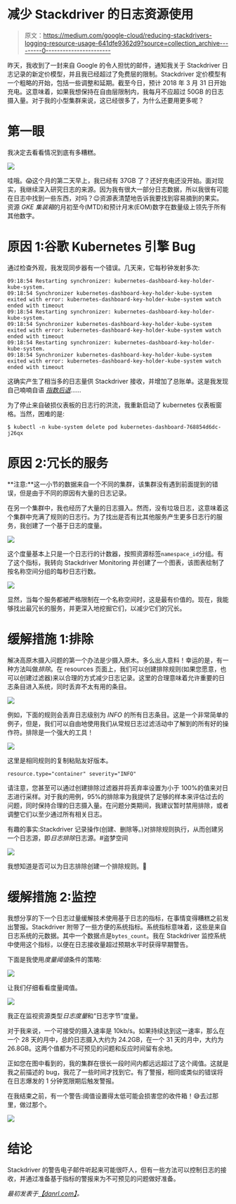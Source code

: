 # 减少 Stackdriver 的日志资源使用

> 原文：<https://medium.com/google-cloud/reducing-stackdrivers-logging-resource-usage-641dfe9362d9?source=collection_archive---------0----------------------->

昨天，我收到了一封来自 Google 的令人担忧的邮件，通知我关于 Stackdriver 日志记录的新定价模型，并且我已经超过了免费层的限制。Stackdriver 定价模型有一个粗略的开始，包括一些调整和延期。截至今日，预计 2018 年 3 月 31 日开始充电。这意味着，如果我想保持在自由层限制内，我每月不应超过 50GB 的日志摄入量。对于我的小型集群来说，这已经很多了，为什么还要用更多呢？

# 第一眼

我决定去看看情况到底有多糟糕。

![](img/c15ecea5f68b198b1425eb917323f693.png)

哇哦。😱这个月的第二天早上，我已经有 37GB 了？还好充电还没开始。面对现实，我继续深入研究日志的来源。因为我有很大一部分日志数据，所以我很有可能在日志中找到一些东西，对吗？😉资源表清楚地告诉我要找到容易摘到的果实。资源 *GKE 集装箱*的月初至今(MTD)和预计月末(EOM)数字在数量级上领先于所有其他数字。

# 原因 1:谷歌 Kubernetes 引擎 Bug

通过检查外观，我发现同步器有一个错误。几天来，它每秒钟发射多次:

```
09:18:54 Restarting synchronizer: kubernetes-dashboard-key-holder-kube-system.
09:18:54 Synchronizer kubernetes-dashboard-key-holder-kube-system exited with error: kubernetes-dashboard-key-holder-kube-system watch ended with timeout 
09:18:54 Restarting synchronizer: kubernetes-dashboard-key-holder-kube-system. 
09:18:54 Synchronizer kubernetes-dashboard-key-holder-kube-system exited with error: kubernetes-dashboard-key-holder-kube-system watch ended with timeout 
09:18:54 Restarting synchronizer: kubernetes-dashboard-key-holder-kube-system. 
09:18:54 Synchronizer kubernetes-dashboard-key-holder-kube-system exited with error: kubernetes-dashboard-key-holder-kube-system watch ended with timeout
```

这确实产生了相当多的日志量供 Stackdriver 接收，并增加了总账单。这是我发现自己喃喃自语 [*指数后退*](https://en.wikipedia.org/wiki/Exponential_backoff)……

为了停止来自破损仪表板的日志行的洪流，我重新启动了 kubernetes 仪表板窗格。当然，困难的是:

```
$ kubectl -n kube-system delete pod kubernetes-dashboard-768854d6dc-j26qx
```

# 原因 2:冗长的服务

**注意:**这一小节的数据来自一个不同的集群，该集群没有遇到前面提到的错误，但是由于不同的原因有大量的日志记录。

在另一个集群中，我也经历了大量的日志摄入。然而，没有垃圾日志，这意味着这个集群中充满了规则的日志行。为了找出是否有比其他服务产生更多日志行的服务，我创建了一个基于日志的度量。

![](img/1113a4fbbaf6ceaec2c73ba9ac67e1ac.png)

这个度量基本上只是一个日志行的计数器，按照资源标签`namespace_id`分组。有了这个指标，我转向 Stackdriver Monitoring 并创建了一个图表，该图表绘制了按名称空间分组的每秒日志行数。

![](img/2f64a7d29c6c5e13dc35fbfee9dcf606.png)

显然，当每个服务都被严格限制在一个名称空间时，这是最有价值的。现在，我能够找出最冗长的服务，并更深入地挖掘它们，以减少它们的冗长。

# 缓解措施 1:排除

解决高原木摄入问题的第一个办法是少摄入原木。多么出人意料！幸运的是，有一种方法叫做*排除*。在 resources 页面上，我们可以创建排除规则(如果您愿意，也可以创建过滤器)来以合理的方式减少日志记录。这里的合理意味着允许重要的日志条目进入系统，同时丢弃不太有用的条目。

![](img/89d316e90666ca0c6d2de797f728d060.png)

例如，下面的规则会丢弃日志级别为 *INFO* 的所有日志条目。这是一个非常简单的例子，但是，我们可以自由地使用我们从常规日志过滤活动中了解到的所有好的操作符。排除是一个强大的工具！

![](img/7e9617a011d532e8eda047e02d8912e6.png)

这里是相同规则的复制粘贴友好版本。

```
resource.type="container" severity="INFO"
```

请注意，您甚至可以通过创建排除过滤器并将丢弃率设置为小于 100%的值来对日志进行采样。对于我的用例，95%的排除率为我提供了足够的样本来评估过去的问题，同时保持合理的日志摄入量。在问题分类期间，我建议暂时禁用排除，或者调整它们以至少通过所有相关日志。

有趣的事实:Stackdriver 记录操作(创建、删除等。)对排除规则执行，从而创建另一个日志源，即*日志排除*日志源。#盗梦空间

![](img/c4d19b8f91cba683593deb48bcd52238.png)

我想知道是否可以为日志排除创建一个排除规则。🤔

# 缓解措施 2:监控

我想分享的下一个日志过量缓解技术使用基于日志的指标，在事情变得糟糕之前发出警报。Stackdriver 附带了一些方便的系统指标。系统指标意味着，这些是来自日志系统的元数据。其中一个数据点是`bytes_count`。我在 Stackdriver 监控系统中使用这个指标，以便在日志接收量超过预期水平时获得早期警告。

下面是我使用*度量阈值*条件的策略:

![](img/5c71604894670110888d78a2888dc8a1.png)

让我们仔细看看度量阈值。

![](img/c1dfe67a48e54e96c2d2878f1bcb64eb.png)

我正在监视资源类型*日志度量*和“日志字节”度量。

对于我来说，一个可接受的摄入速率是 10kb/s。如果持续达到这一速率，那么在一个 28 天的月中，总的日志摄入大约为 24.2GB，在一个 31 天的月中，大约为 26.8GB。这两个值都为不可预见的问题和反应时间留有余地。

正如您在图中看到的，我的集群在很长一段时间内都远远超过了这个阈值。这就是我之前描述的 bug，我花了一些时间才找到它。有了警报，相同或类似的错误将在日志爆发的 1 分钟宽限期后触发警报。

在我结束之前，有一个警告:阈值设置得太低可能会损害您的收件箱！😅去过那里，做过那个。

![](img/ae8f06e10f1fe72596eafe6ca440d85d.png)

# 结论

Stackdriver 的警告电子邮件听起来可能很吓人，但有一些方法可以控制日志的接收，并通过准备基于指标的警报来为不可预见的问题做好准备。

*最初发表于*[*【danrl.com】*](https://danrl.com/blog/2018/stackdriver-logging)*。*